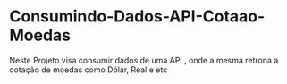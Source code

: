 # Consumindo-Dados-API-Cotaao-Moedas
Neste Projeto visa consumir dados de uma API , onde a mesma retrona a cotação de moedas como Dólar, Real e etc
